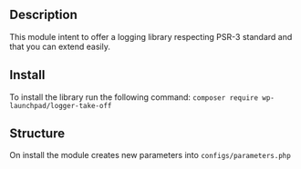 ## Description
This module intent to offer a logging library respecting PSR-3 standard and that you can extend easily.

## Install 
To install the library run the following command: `composer require wp-launchpad/logger-take-off`
## Structure 
On install the module creates new parameters into `configs/parameters.php`
